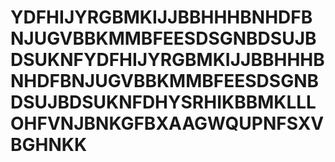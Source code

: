 # YDFHIJYRGBMKIJJBBHHHBNHDFBNJUGVBBKMMBFEESDSGNBDSUJBDSUKNFYDFHIJYRGBMKIJJBBHHHBNHDFBNJUGVBBKMMBFEESDSGNBDSUJBDSUKNFDHYSRHIKBBMKLLLOHFVNJBNKGFBXAAGWQUPNFSXVBGHNKK
